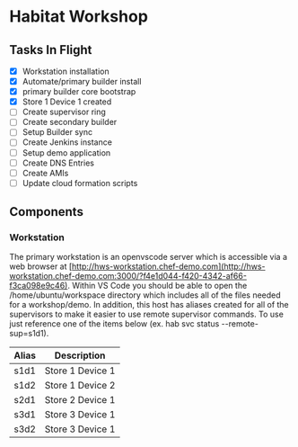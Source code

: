 # Habitat Workshop


## Tasks In Flight

- [x] Workstation installation
- [x] Automate/primary builder install
- [x] primary builder core bootstrap
- [x] Store 1 Device 1 created
- [ ] Create supervisor ring
- [ ] Create secondary builder
- [ ] Setup Builder sync
- [ ] Create Jenkins instance
- [ ] Setup demo application
- [ ] Create DNS Entries
- [ ] Create AMIs
- [ ] Update cloud formation scripts

## Components

### Workstation
The primary workstation is an openvscode server which is accessible via a web browser at [http://hws-workstation.chef-demo.com](http://hws-workstation.chef-demo.com:3000/?f4e1d044-f420-4342-af66-f3ca098e9c46).  Within VS Code you should be able to open the /home/ubuntu/workspace directory which includes all of the files needed for a workshop/demo.  In addition, this host has aliases created for all of the supervisors to make it easier to use remote supervisor commands.  To use just reference one of the items below (ex. hab svc status --remote-sup=s1d1).

| Alias | Description |
| ---- | ------- |
| s1d1 | Store 1 Device 1 |
| s1d2 | Store 1 Device 2 |
| s2d1 | Store 2 Device 1 |
| s3d1 | Store 3 Device 1 |
| s3d2 | Store 3 Device 1 |